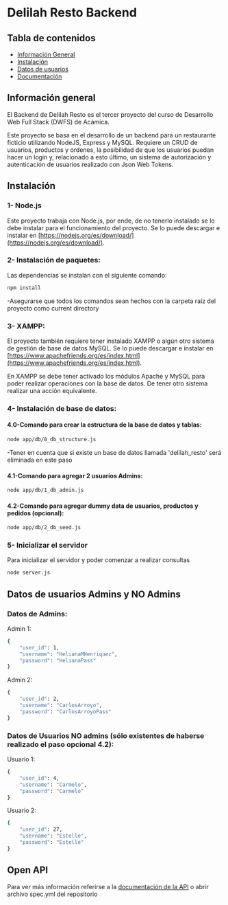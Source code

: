 # Delilah Resto Backend

## Tabla de contenidos
* [Información General](#información-general)
* [Instalación](#instalación)
* [Datos de usuarios](#datos-de-usuarios-admins-y-no-admins)
* [Documentación](#open-api)
  
## Información general
  

El Backend de Delilah Resto es el tercer proyecto del curso de Desarrollo Web Full Stack (DWFS) de Acámica.  

Este proyecto se basa en el desarrollo de un backend para un restaurante ficticio utilizando NodeJS, Express y MySQL. Requiere un CRUD de usuarios, productos y ordenes, la posibilidad de que los usuarios puedan hacer un login y, relacionado a esto último, un sistema de autorización y autenticación de usuarios realizado con Json Web Tokens.   
  
  
## Instalación
### 1- Node.js
Este proyecto trabaja con Node.js, por ende, de no tenerlo instalado se lo debe instalar para el funcionamiento del proyecto. Se lo puede descargar e instalar en [https://nodejs.org/es/download/](https://nodejs.org/es/download/).  

### 2- Instalación de paquetes:
Las dependencias se instalan con el siguiente comando:
 
```bash
npm install
```  
  
-Asegurarse que todos los comandos sean hechos con la carpeta raíz del proyecto como current directory  

### 3- XAMPP:
El proyecto también requiere tener instalado XAMPP o algún otro sistema de gestión de base de datos MySQL. Se lo puede descargar e instalar en [https://www.apachefriends.org/es/index.html](https://www.apachefriends.org/es/index.html).  

En XAMPP se debe tener activado los módulos Apache y MySQL para poder realizar operaciones con la base de datos. De tener otro sistema realizar una acción equivalente.  
  

### 4- Instalación de base de datos:  
#### 4.0-Comando para crear la estructura de la base de datos y tablas: 

```bash
node app/db/0_db_structure.js
```  
-Tener en cuenta que si existe un base de datos llamada 'delilah_resto' será eliminada en este paso  

#### 4.1-Comando para agregar 2 usuarios Admins: 

```bash
node app/db/1_db_admin.js
```  

#### 4.2-Comando para agregar dummy data de usuarios, productos y pedidos (opcional): 

```bash
node app/db/2_db_seed.js
```  

### 5- Inicializar el servidor
Para inicializar el servidor y poder comenzar a realizar consultas

```bash
node server.js
```  
  

## Datos de usuarios Admins y NO Admins
### Datos de Admins:
Admin 1:

```bash
{
    "user_id": 1,
    "username": "HelianaMHenriquez",
    "password": "HelianaPass"
}
```

Admin 2:

```bash
{
    "user_id": 2,
    "username": "CarlosArroyo",
    "password": "CarlosArroyoPass"
}
```  
  
### Datos de Usuarios NO admins (sólo existentes de haberse realizado el paso opcional 4.2):
Usuario 1:

```bash
{
    "user_id": 4,
    "username": "Carmelo",
    "password": "Carmelo"
}
```

Usuario 2:

```bash
{
    "user_id": 27,
    "username": "Estelle",
    "password": "Estelle"
}
```
   
   
## Open API
Para ver más información referirse a la [documentación de la API](https://app.swaggerhub.com/apis/MilenaGiachetti/Delilah_Resto/1.0.0#/) o abrir archivo spec.yml del repositorio
